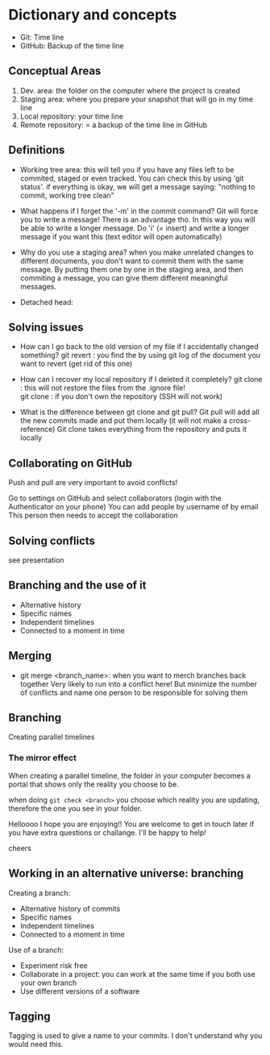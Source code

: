# Dictionary and concepts

- Git: Time line
- GitHub: Backup of the time line

## Conceptual Areas

1. Dev. area: the folder on the computer where the project is created
2. Staging area: where you prepare your snapshot that will go in my time line 
3. Local repository: your time line   
4. Remote repository: = a backup of the time line in GitHub

## Definitions

- Working tree area: this will tell you if you have any files left to be commited, staged or even tracked. You can check this by using 'git status'. if everything is okay, we will get a message saying: "nothing to commit, working tree clean"

- What happens if I forget the '-m' in the commit command? Git will force you to write a message! There is an advantage tho. In this way you will be able to write a longer message. Do 'i' (= insert) and write a longer message if you want this (text editor will open automatically)

- Why do you use a staging area? when you make unrelated changes to different documents, you don't want to commit them with the same message. By putting them one by one in the staging area, and then commiting a message, you can give them different meaningful messages. 

- Detached head: 

## Solving issues

- How can I go back to the old version of my file if I accidentally changed something? 
git revert <ID>: you find the <ID> by using git log of the document you want to revert (get rid of this one)

- How can I recover my local repository if I deleted it completely? 
git clone <SSH>: this will not restore the files from the .ignore file!  
git clone <HTTPS>: if you don't own the repository (SSH will not work) 

- What is the difference between git clone and git pull? 
Git pull will add all the new commits made and put them locally (it will not make a cross-reference)
Git clone takes everything from the repository and puts it locally

## Collaborating on GitHub

Push and pull are very important to avoid conflicts! 

Go to settings on GitHub and select collaborators (login with the Authenticator on your phone)
You can add people by username of by email 
This person then needs to accept the collaboration

## Solving conflicts 

see presentation

## Branching and the use of it

- Alternative history
- Specific names
- Independent timelines
- Connected to a moment in time

## Merging

- git merge <branch_name>: 
when you want to merch branches back together
Very likely to run into a conflict here! But minimize the number of conflicts and name one person to be responsible for solving them 

## Branching

Creating parallel timelines

### The mirror effect

When creating a parallel timeline, the folder in your computer becomes a portal that shows only the reality you choose to be.

when doing `git check <branch>` you choose which reality you are updating, therefore the one you see in your folder.


Helloooo
I hope you are enjoying!!
You are welcome to get in touch later if you have extra questions or challange.
I'll be happy to help!

cheers


## Working in an alternative universe: branching

Creating a branch:
- Alternative history of commits
- Specific names
- Independent timelines
- Connected to a moment in time 

Use of a branch:
- Experiment risk free
- Collaborate in a project: you can work at the same time if you both use your own branch 
- Use different versions of a software

## Tagging

Tagging is used to give a name to your commits. I don't understand why you would need this. 